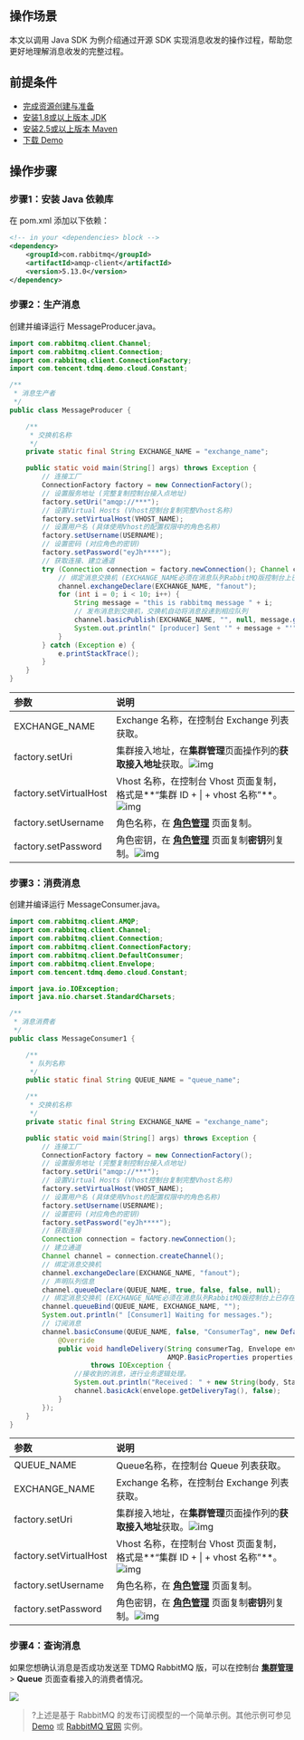 ## 操作场景

本文以调用 Java SDK 为例介绍通过开源 SDK 实现消息收发的操作过程，帮助您更好地理解消息收发的完整过程。

## 前提条件

- [完成资源创建与准备](https://cloud.tencent.com/document/product/1495/61829)
- [安装1.8或以上版本 JDK](https://www.oracle.com/java/technologies/javase-downloads.html)
- [安装2.5或以上版本 Maven](http://maven.apache.org/download.cgi#)
- [下载 Demo](https://tdmq-document-1306598660.cos.ap-nanjing.myqcloud.com/%E5%85%AC%E6%9C%89%E4%BA%91demo/rabbitmq/tdmq-rabbitmq-java-sdk-demo.zip)

## 操作步骤

### 步骤1：安装 Java 依赖库

在 pom.xml 添加以下依赖：

```xml
<!-- in your <dependencies> block -->
<dependency>
    <groupId>com.rabbitmq</groupId>
    <artifactId>amqp-client</artifactId>
    <version>5.13.0</version>
</dependency>
```

### 步骤2：生产消息

创建并编译运行 MessageProducer.java。

```java
import com.rabbitmq.client.Channel;
import com.rabbitmq.client.Connection;
import com.rabbitmq.client.ConnectionFactory;
import com.tencent.tdmq.demo.cloud.Constant;

/**
 * 消息生产者
 */
public class MessageProducer {

    /**
     * 交换机名称
     */
    private static final String EXCHANGE_NAME = "exchange_name";

    public static void main(String[] args) throws Exception {
        // 连接工厂
        ConnectionFactory factory = new ConnectionFactory();
        // 设置服务地址 (完整复制控制台接入点地址)
        factory.setUri("amqp://***");
        // 设置Virtual Hosts (Vhost控制台复制完整Vhost名称)
        factory.setVirtualHost(VHOST_NAME);
        // 设置用户名 (具体使用Vhost的配置权限中的角色名称)
        factory.setUsername(USERNAME);
        // 设置密码 (对应角色的密钥)
        factory.setPassword("eyJh****");
        // 获取连接、建立通道
        try (Connection connection = factory.newConnection(); Channel channel = connection.createChannel()) {
            // 绑定消息交换机 (EXCHANGE_NAME必须在消息队列RabbitMQ版控制台上已存在，并且Exchange的类型与控制台上的类型一致)
            channel.exchangeDeclare(EXCHANGE_NAME, "fanout");
            for (int i = 0; i < 10; i++) {
                String message = "this is rabbitmq message " + i;
                // 发布消息到交换机，交换机自动将消息投递到相应队列
                channel.basicPublish(EXCHANGE_NAME, "", null, message.getBytes());
                System.out.println(" [producer] Sent '" + message + "'");
            }
        } catch (Exception e) {
            e.printStackTrace();
        }
    }
}
```

| 参数                   | 说明                                                         |
| :--------------------- | :----------------------------------------------------------- |
| EXCHANGE_NAME          | Exchange 名称，在控制台 Exchange 列表获取。                  |
| factory.setUri         | 集群接入地址，在**集群管理**页面操作列的**获取接入地址**获取。![img](https://main.qcloudimg.com/raw/0238d2d64bd896704ebef400fc08a7f1.png) |
| factory.setVirtualHost | Vhost 名称，在控制台 Vhost 页面复制，格式是**“集群 ID + \| + vhost 名称”**。![img](https://main.qcloudimg.com/raw/ae6ec1a5a94c9befea289ad7f5b46aed.png) |
| factory.setUsername    | 角色名称，在 **[角色管理](https://console.cloud.tencent.com/tdmq/role)** 页面复制。 |
| factory.setPassword    | 角色密钥，在 **[角色管理](https://console.cloud.tencent.com/tdmq/role)** 页面复制**密钥**列复制。![img](https://main.qcloudimg.com/raw/52907691231cc11e6e4801298ba90a6c.png) |

### 步骤3：消费消息

创建并编译运行 MessageConsumer.java。

```java
import com.rabbitmq.client.AMQP;
import com.rabbitmq.client.Channel;
import com.rabbitmq.client.Connection;
import com.rabbitmq.client.ConnectionFactory;
import com.rabbitmq.client.DefaultConsumer;
import com.rabbitmq.client.Envelope;
import com.tencent.tdmq.demo.cloud.Constant;

import java.io.IOException;
import java.nio.charset.StandardCharsets;

/**
 * 消息消费者
 */
public class MessageConsumer1 {

    /**
     * 队列名称
     */
    public static final String QUEUE_NAME = "queue_name";

    /**
     * 交换机名称
     */
    private static final String EXCHANGE_NAME = "exchange_name";

    public static void main(String[] args) throws Exception {
        // 连接工厂
        ConnectionFactory factory = new ConnectionFactory();
        // 设置服务地址 (完整复制控制台接入点地址)
        factory.setUri("amqp://***");
        // 设置Virtual Hosts (Vhost控制台复制完整Vhost名称)
        factory.setVirtualHost(VHOST_NAME);
        // 设置用户名 (具体使用Vhost的配置权限中的角色名称)
        factory.setUsername(USERNAME);
        // 设置密码 (对应角色的密钥)
        factory.setPassword("eyJh****");
        // 获取连接
        Connection connection = factory.newConnection();
        // 建立通道
        Channel channel = connection.createChannel();
        // 绑定消息交换机
        channel.exchangeDeclare(EXCHANGE_NAME, "fanout");
        // 声明队列信息
        channel.queueDeclare(QUEUE_NAME, true, false, false, null);
        // 绑定消息交换机 (EXCHANGE_NAME必须在消息队列RabbitMQ版控制台上已存在，并且Exchange的类型与控制台上的类型一致)
        channel.queueBind(QUEUE_NAME, EXCHANGE_NAME, "");
        System.out.println(" [Consumer1] Waiting for messages.");
        // 订阅消息
        channel.basicConsume(QUEUE_NAME, false, "ConsumerTag", new DefaultConsumer(channel) {
            @Override
            public void handleDelivery(String consumerTag, Envelope envelope,
                                       AMQP.BasicProperties properties, byte[] body)
                    throws IOException {
                //接收到的消息，进行业务逻辑处理。
                System.out.println("Received： " + new String(body, StandardCharsets.UTF_8) + ", deliveryTag: " + envelope.getDeliveryTag() + ", messageId: " + properties.getMessageId());
                channel.basicAck(envelope.getDeliveryTag(), false);
            }
        });
    }
}
```

| 参数                   | 说明                                                         |
| :--------------------- | :----------------------------------------------------------- |
| QUEUE_NAME             | Queue名称，在控制台 Queue 列表获取。                         |
| EXCHANGE_NAME          | Exchange 名称，在控制台 Exchange 列表获取。                  |
| factory.setUri         | 集群接入地址，在**集群管理**页面操作列的**获取接入地址**获取。![img](https://main.qcloudimg.com/raw/0238d2d64bd896704ebef400fc08a7f1.png) |
| factory.setVirtualHost | Vhost 名称，在控制台 Vhost 页面复制，格式是**“集群 ID + \| + vhost 名称”**。![img](https://main.qcloudimg.com/raw/ae6ec1a5a94c9befea289ad7f5b46aed.png) |
| factory.setUsername    | 角色名称，在 **[角色管理](https://console.cloud.tencent.com/tdmq/role)** 页面复制。 |
| factory.setPassword    | 角色密钥，在 **[角色管理](https://console.cloud.tencent.com/tdmq/role)** 页面复制**密钥**列复制。![img](https://main.qcloudimg.com/raw/52907691231cc11e6e4801298ba90a6c.png) |

### 步骤4：查询消息

如果您想确认消息是否成功发送至 TDMQ RabbitMQ 版，可以在控制台 **[集群管理](https://console.cloud.tencent.com/tdmq/rocket-cluster)** > **Queue** 页面查看接入的消费者情况。

![](https://main.qcloudimg.com/raw/a7d78cc58efadfb614b890cc33d08632.png)

>?上述是基于 RabbitMQ 的发布订阅模型的一个简单示例。其他示例可参见 [Demo](https://tdmq-document-1306598660.cos.ap-nanjing.myqcloud.com/%E5%85%AC%E6%9C%89%E4%BA%91demo/rabbitmq/tdmq-rabbitmq-java-sdk-demo.zip) 或 [RabbitMQ 官网](https://www.rabbitmq.com/getstarted.html) 实例。


